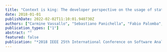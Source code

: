 ```yaml
---
title: "Context is king: The developer perspective on the usage of static analysis tools"
date: 2018-01-01
publishDate: 2022-02-02T11:10:01.940730Z
authors: ["Carmine Vassallo", "Sebastiano Panichella", "Fabio Palomba", "Sebastian Proksch", "Andy Zaidman", "Harald C Gall"]
publication_types: ["1"]
abstract: ""
featured: false
publication: "*2018 IEEE 25th International Conference on Software Analysis, Evolution and Reengineering (SANER)*"
---
```


